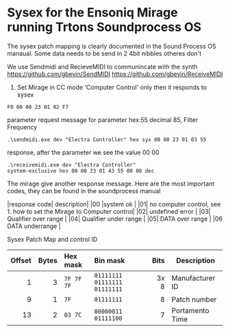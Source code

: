 # Sysex for the Ensoniq Mirage running Trtons Soundprocess OS

The sysex patch mapping is clearly documented in the Sound Process OS manaual.
Some data needs to be send in 2 4bit nibbles otheres don't

We use Sendmidi and RecieveMIDI to communincate with the synth
https://github.com/gbevin/SendMIDI
https://github.com/gbevin/ReceiveMIDI

1. Set Mirage in CC mode 'Computer Control' only then it responds to sysex

```
F0 00 00 23 01 02 F7
```

parameter request message for parameter hex:55 decimal 85, Filter Frequency
```
.\sendmidi.exe dev "Electra Controller" hex syx 00 00 23 01 03 55
```

response, after the parameter we see the value 00 00
```
.\receivemidi.exe dev "Electra Controller"
system-exclusive hex 00 00 23 01 43 55 00 00 dec
```
The mirage give another response message.
Here are the most important codes, they can be found in the soundprocess manual

|response code| description|
|00 |system ok |
|01| no computer control, see 1. how to set the Mirage to Computer control|
|02| undefined error |
|03| Qualifier over range |
|04| Qualifier under range |
|05| DATA over range |
|06 DATA underrange |



Sysex Patch Map and control ID

| Offset | Bytes | Hex mask   | Bin mask            | Bits | Description |
| ------:| -----:| :--------- | :------------------ | ----:| ----------- |
|      1 |     3 | `7F 7F 7F` | `01111111 01111111 01111111` | 3x 8 | Manufacturer ID |
|      9 |     1 | `7F`       | `01111111         ` |    8 | Patch number |
|     13 |     2 | `03 7C`    | `00000011 01111100` |    7 | Portamento Time |

